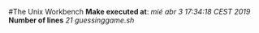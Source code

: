 #The Unix Workbench
**Make executed at**: *mié abr  3 17:34:18 CEST 2019*
**Number of lines** *21 guessinggame.sh*
